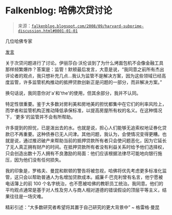 <!--yml

分类：未分类

日期：2024-05-12 22:55:35

-->

# Falkenblog: 哈佛次贷讨论

> 来源：[`falkenblog.blogspot.com/2008/09/harvard-subprime-discussion.html#0001-01-01`](http://falkenblog.blogspot.com/2008/09/harvard-subprime-discussion.html#0001-01-01)

几位哈佛专家

[发言](http://video2.harvard.edu:8080/ramgen/AAD-PAN/FinMktsPanel.rm)

关于次贷问题进行了讨论。伊丽莎白·沃伦谈到了为什么烤面包机不会像金融工具那样频繁爆炸？答案是：监管！默顿最后发言，大意是说，“我同意之前所有杰出评论者的观点，我只想补充几点...我认为监管不是解决方案，因为这些领域已经高度监管，许多监管机构推动的抵押贷款创新正是问题的一部分，而非解决方案。”

换句话说，我同意你对'a'和'the'的使用，但其余部分，我并不认同。

特定性很重要。鉴于大多数对房利美和房地美的担忧都集中在它们的利率风险上，而学者和监管机构正推动降低承保标准，以提高房屋所有权的名义。在这种情况下，'更多'的监管并不会有所帮助。

许多提到的担忧，已是泼出去的水。也就是说，担心人们能够无追索权地证券化贷款已不再重要。这种债券已无人问津。其他问题，我认为，会使情况变得更糟。也就是说，通过推迟破产来帮助当前的抵押贷款所有者只会使问题恶化，因为它延长了无人真正拥有财产的时间。在抵押贷款所有者没有利益关系时给予他们选择权，只会创造出数十万人拥有不良激励的局面：他们应该根据法律尽可能地向银行施压，因为他们没有任何损失。

我的印象是，罗格夫、曼昆和默顿的警告将被忽视，哈佛将优先考虑更多标准化监管，这只会以帮助普通人为名增加贷款成本。威廉·F·巴克利曾有名言，他宁愿被电话簿上的前 100 个名字统治，也不愿被哈佛的教职员工统治。我同意。他们的平均观点通常是基于对人性及穷人与商人相对道德的错误假设的顶层平等主义，结果往往是一场灾难。

精彩引述：“大多数研究者希望将其置于自己研究的更大背景中” ~ 格雷格·曼昆
